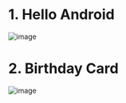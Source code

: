 # 1. Hello Android
![image](https://github.com/user-attachments/assets/09472008-972c-4b5c-ae31-6fff6f83e5e4)

# 2. Birthday Card
![image](https://github.com/user-attachments/assets/9c9b388a-d4e9-4305-8a51-af9bf1d1a710)

